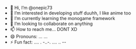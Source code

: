 - 👋 Hi, I’m @onepic73
- 👀 I’m interested in developing stuff duuhh, I like anime too
- 🌱 I’m currently learning the monogame framework
- 💞️ I’m looking to collaborate on anything 
- 📫 How to reach me... DONT XD
- 😄 Pronouns: ... ...
- ⚡ Fun fact: .... . -..-. .... .. --

<!---
onepic73/onepic73 is a ✨ special ✨ repository because its `README.md` (this file) appears on your GitHub profile.
You can click the Preview link to take a look at your changes.
--->
